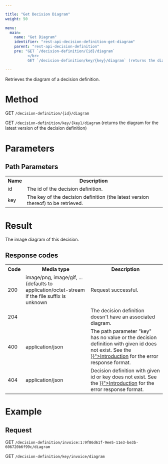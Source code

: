 ```yaml
---

title: "Get Decision Diagram"
weight: 50

menu:
  main:
    name: "Get Diagram"
    identifier: "rest-api-decision-definition-get-diagram"
    parent: "rest-api-decision-definition"
    pre: "GET `/decision-definition/{id}/diagram`
          </br>
          GET `/decision-definition/key/{key}/diagram` (returns the diagram for the latest version of the decision definition)"

---
```



Retrieves the diagram of a decision definition.


# Method

GET `/decision-definition/{id}/diagram`

GET `/decision-definition/key/{key}/diagram` (returns the diagram for the latest version of the decision definition)


# Parameters

## Path Parameters

<table class="table table-striped">
  <tr>
    <th>Name</th>
    <th>Description</th>
  </tr>
  <tr>
    <td>id</td>
    <td>The id of the decision definition.</td>
  </tr>
  <tr>
    <td>key</td>
    <td>The key of the decision definition (the latest version thereof) to be retrieved.</td>
  </tr>
</table>


# Result

The image diagram of this decision.

## Response codes

<table class="table table-striped">
  <tr>
    <th>Code</th>
    <th>Media type</th>
    <th>Description</th>
  </tr>
  <tr>
    <td>200</td>
    <td>image/png, image/gif, ... (defaults to application/octet-stream if the file suffix is unknown</td>
    <td>Request successful.</td>
  </tr>
  <tr>
    <td>204</td>
    <td></td>
    <td>The decision definition doesn't have an associated diagram.</td>
  </tr>
  <tr>
    <td>400</td>
    <td>application/json</td>
    <td>
      The path parameter "key" has no value or the decision definition with given id does not exist.
      See the <a href="{{< relref "reference/rest/overview/index.md#error-handling" >}}">Introduction</a> for the error response format.
    </td>
  </tr>
  <tr>
    <td>404</td>
    <td>application/json</td>
    <td>
      Decision definition with given id or key does not exist.
      See the <a href="{{< relref "reference/rest/overview/index.md#error-handling" >}}">Introduction</a> for the error response format.
    </td>
  </tr>
</table>


# Example

## Request

GET `/decision-definition/invoice:1:9f86d61f-9ee5-11e3-be3b-606720b6f99c/diagram`

GET `/decision-definition/key/invoice/diagram`
